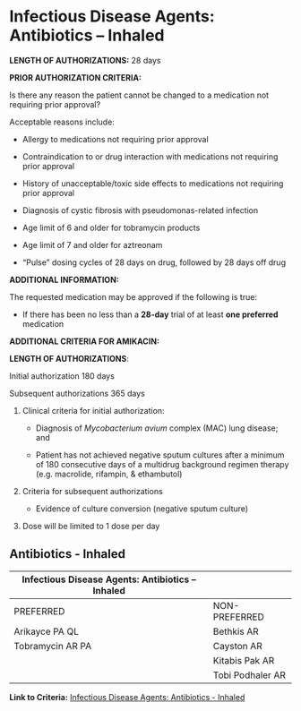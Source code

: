 # Infectious Disease Agents: Antibiotics – Inhaled

**LENGTH OF AUTHORIZATIONS:**  28 days

**PRIOR AUTHORIZATION CRITERIA:**

Is there any reason the patient cannot be changed to a medication not requiring prior approval?

Acceptable reasons include:

- Allergy to medications not requiring prior approval

- Contraindication to or drug interaction with medications not requiring prior approval

- History of unacceptable/toxic side effects to medications not requiring prior approval

- Diagnosis of cystic fibrosis with pseudomonas-related infection

- Age limit of 6 and older for tobramycin products

- Age limit of 7 and older for aztreonam

- “Pulse” dosing cycles of 28 days on drug, followed by 28 days off drug

**ADDITIONAL INFORMATION:**

The requested medication may be approved if the following is true:

- If there has been no less than a **28-day** trial of at least **one preferred** medication

**ADDITIONAL CRITERIA FOR AMIKACIN:**

**LENGTH OF AUTHORIZATIONS**:

Initial authorization 180 days

Subsequent authorizations 365 days

1. Clinical criteria for initial authorization:

    - Diagnosis of *Mycobacterium avium* complex (MAC) lung disease; and

    - Patient has not achieved negative sputum cultures after a minimum of 180 consecutive days of a multidrug background regimen therapy (e.g. macrolide, rifampin, & ethambutol)

2. Criteria for subsequent authorizations

    - Evidence of culture conversion (negative sputum culture)

3. Dose will be limited to 1 dose per day

## Antibiotics - Inhaled

| Infectious Disease Agents: Antibiotics – Inhaled  |                    |
|---------------------------------------------------|--------------------|
| PREFERRED                                         | NON-PREFERRED      |
| Arikayce PA QL                                    | Bethkis AR         |
| Tobramycin AR PA                                  | Cayston AR         |
|                                                   | Kitabis Pak AR     |
|                                                   | Tobi Podhaler AR   |

**Link to Criteria:** [Infectious Disease Agents: Antibiotics - Inhaled](https://pharmacy.medicaid.ohio.gov/sites/default/files/20220415_UPDL_Criteria_FINAL_.pdf#page=74)
